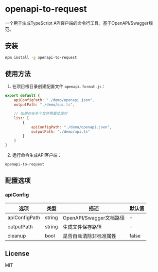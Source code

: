 # openapi-to-request

一个用于生成TypeScript API客户端的命令行工具，基于OpenAPI/Swagger规范。

## 安装

```bash
npm install -g openapi-to-request
```

## 使用方法

1. 在项目根目录创建配置文件 `openapi.format.js`：

```javascript
export default {
    apiConfigPath: "./demo/openapi.json",
    outputPath: "./demo/api.ts",

    // 如果存在多个文件需要处理时
    list: [
        {
            apiConfigPath: "./demo/openapi.json",
            outputPath: "./demo/api.ts"
        }
    ]
}
```


2. 运行命令生成API客户端：

```bash
openapi-to-request
```

## 配置选项

### apiConfig

| 选项 | 类型 | 描述 | 默认值 |
|------|------|------|--------|
| apiConfigPath | string | OpenAPI/Swagger文档路径 | - |
| outputPath | string | 生成文件保存路径 | - |
| cleanup | bool | 是否自动清除非标准属性 | false |

## License

MIT